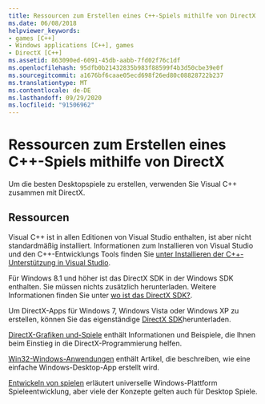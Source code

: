 ```yaml
---
title: Ressourcen zum Erstellen eines C++-Spiels mithilfe von DirectX
ms.date: 06/08/2018
helpviewer_keywords:
- games [C++]
- Windows applications [C++], games
- DirectX [C++]
ms.assetid: 863090ed-6091-45db-aabb-7fd02f76c1df
ms.openlocfilehash: 95dfb0b21432835b983f88599f4b3d50cbe39e0f
ms.sourcegitcommit: a1676bf6caae05ecd698f26ed80c08828722b237
ms.translationtype: MT
ms.contentlocale: de-DE
ms.lasthandoff: 09/29/2020
ms.locfileid: "91506962"
---
```

# <a name="resources-for-creating-a-c-game-using-directx"></a>Ressourcen zum Erstellen eines C++-Spiels mithilfe von DirectX

Um die besten Desktopspiele zu erstellen, verwenden Sie Visual C++ zusammen mit DirectX.

## <a name="resources"></a>Ressourcen

Visual C++ ist in allen Editionen von Visual Studio enthalten, ist aber nicht standardmäßig installiert. Informationen zum Installieren von Visual Studio und den C++-Entwicklungs Tools finden Sie [unter Installieren der C++-Unterstützung in Visual Studio](../build/vscpp-step-0-installation.md).

Für Windows 8.1 und höher ist das DirectX SDK in der Windows SDK enthalten. Sie müssen nichts zusätzlich herunterladen. Weitere Informationen finden Sie unter [wo ist das DirectX SDK?](/windows/win32/directx-sdk--august-2009-).

Um DirectX-Apps für Windows 7, Windows Vista oder Windows XP zu erstellen, können Sie das eigenständige [DirectX SDK](https://www.microsoft.com/download/details.aspx?displaylang=en&id=6812)herunterladen.

[DirectX-Grafiken und-Spiele](/windows/win32/directx) enthält Informationen und Beispiele, die Ihnen beim Einstieg in die DirectX-Programmierung helfen.

[Win32-Windows-Anwendungen](./desktop-applications-visual-cpp.md) enthält Artikel, die beschreiben, wie eine einfache Windows-Desktop-App erstellt wird.

[Entwickeln von spielen](/windows/uwp/gaming/getting-started) erläutert universelle Windows-Plattform Spieleentwicklung, aber viele der Konzepte gelten auch für Desktop Spiele.

